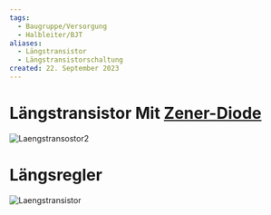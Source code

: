 ```yaml
---
tags:
  - Baugruppe/Versorgung
  - Halbleiter/BJT
aliases:
  - Längstransistor
  - Längstransistorschaltung
created: 22. September 2023
---
```


# Längstransistor Mit [Zener-Diode](../Halbleiter/Zener-Diode.md)

![Laengstransostor2](../assets/Laengstransostor2.png)

# Längsregler

![Laengstransistor](../assets/Laengstransistor.png)